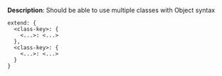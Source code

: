 __Description__: Should be able to use multiple classes with Object syntax


```
extend: {
  <class-key>: {
    <...>: <...>
  },
  <class-key>: {
    <...>: <...>
  }
}
```


